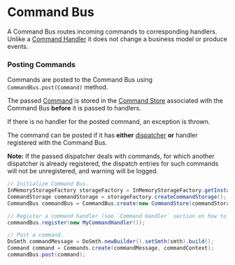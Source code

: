 # Command Bus

A Command Bus routes incoming commands to corresponding handlers. Unlike a [Command Handler](./command-handler.md) it does not change a business model or produce events.

### Posting Commands
Commands are posted to the Command Bus using `CommandBus.post(Command)` method.

The passed [Command](/biz-model/command.md) is stored in the [Command Store](./command-store.md) associated with the Command Bus **before** it is passed to handlers.

If there is no handler for the posted command, an exception is thrown.

The command can be posted if it has **either** [dispatcher](./command-dispatcher.md) **or** handler registered with the Command Bus.

**Note:** If the passed dispatcher deals with commands, for which another dispatcher is already registered, the dispatch entries for such commands will not be unregistered, and warning will be logged.

``````java
// Initialize Command Bus.
InMemoryStorageFactory storageFactory = InMemoryStorageFactory.getInstance();
CommandStorage commandStorage = storageFactory.createCommandStorage();
CommandBus commandBus = CommandBus.create(new CommandStore(commandStorage));

// Register a command handler (see `Command Handler` section on how to define it).
commandBus.register(new MyCommandHandler());

// Post a command.
DoSmth commandMessage = DoSmth.newBuilder().setSmth(smth).build();
Command command = Commands.create(commandMessage, commandContext);
commandBus.post(command);

``````